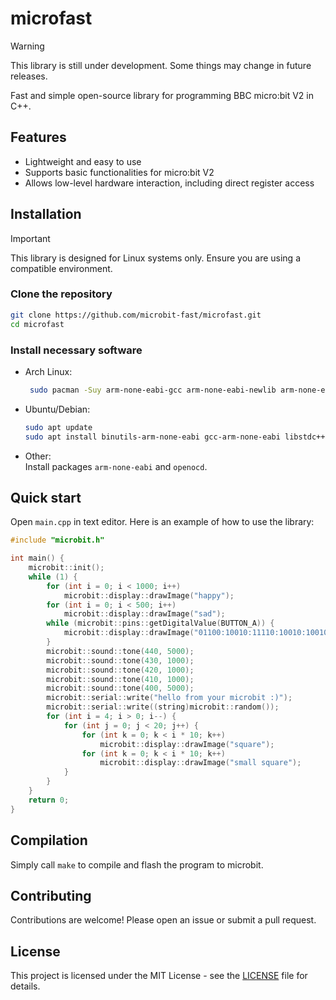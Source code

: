 # microfast

> [!WARNING]
> This library is still under development. Some things may change in future releases.

Fast and simple open-source library for programming BBC micro:bit V2 in C++.

## Features

- Lightweight and easy to use
- Supports basic functionalities for micro:bit V2
- Allows low-level hardware interaction, including direct register access

## Installation

> [!IMPORTANT]
> This library is designed for Linux systems only. Ensure you are using a compatible environment.

### Clone the repository

```bash
git clone https://github.com/microbit-fast/microfast.git
cd microfast
```
### Install necessary software

- Arch Linux:
    ```bash
     sudo pacman -Suy arm-none-eabi-gcc arm-none-eabi-newlib arm-none-eabi-binutils openocd
     ```
- Ubuntu/Debian:
    ```bash
    sudo apt update
    sudo apt install binutils-arm-none-eabi gcc-arm-none-eabi libstdc++-arm-none-eabi-newlib 
    ```
- Other:  
    Install packages `arm-none-eabi` and `openocd`.

## Quick start

Open `main.cpp` in text editor. Here is an example of how to use the library:

```cpp
#include "microbit.h"                                                        // include the library 

int main() {
    microbit::init();                                                        // initialize the library
    while (1) {                                                              // main loop
        for (int i = 0; i < 1000; i++)                                       // loop for delay
            microbit::display::drawImage("happy");                           // draw smile on display
        for (int i = 0; i < 500; i++)
            microbit::display::drawImage("sad");
        while (microbit::pins::getDigitalValue(BUTTON_A)) {                  // while not button A pressed 
            microbit::display::drawImage("01100:10010:11110:10010:10010");   // draw "A" on display
        }
        microbit::sound::tone(440, 5000);                                    // play some tones
        microbit::sound::tone(430, 1000);
        microbit::sound::tone(420, 1000);
        microbit::sound::tone(410, 1000);
        microbit::sound::tone(400, 5000);
        microbit::serial::write("hello from your microbit :)");              // write string to the serial
        microbit::serial::write((string)microbit::random());                 // write random number to the serial
        for (int i = 4; i > 0; i--) {                                        // demonstrate how fast is it
            for (int j = 0; j < 20; j++) {
                for (int k = 0; k < i * 10; k++)
                    microbit::display::drawImage("square");
                for (int k = 0; k < i * 10; k++)
                    microbit::display::drawImage("small square");
            }
        }
    }
    return 0;
}
```

## Compilation
Simply call `make` to compile and flash the program to microbit.

## Contributing
Contributions are welcome! Please open an issue or submit a pull request.

## License
This project is licensed under the MIT License - see the [LICENSE](LICENSE) file for details.
